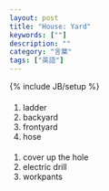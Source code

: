 ```yaml
---
layout: post
title: "House: Yard"
keywords: [""]
description: ""
category: "言葉"
tags: ["英語"]
---
```

{% include JB/setup %}

####
1. ladder
2. backyard
3. frontyard
4. hose


####
1. cover up the hole
2. electric drill
3. workpants
